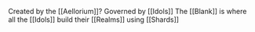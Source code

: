 Created by the [[Aellorium]]?
Governed by [[Idols]]
The [[Blank]] is where all the [[Idols]] build their [[Realms]] using [[Shards]]
